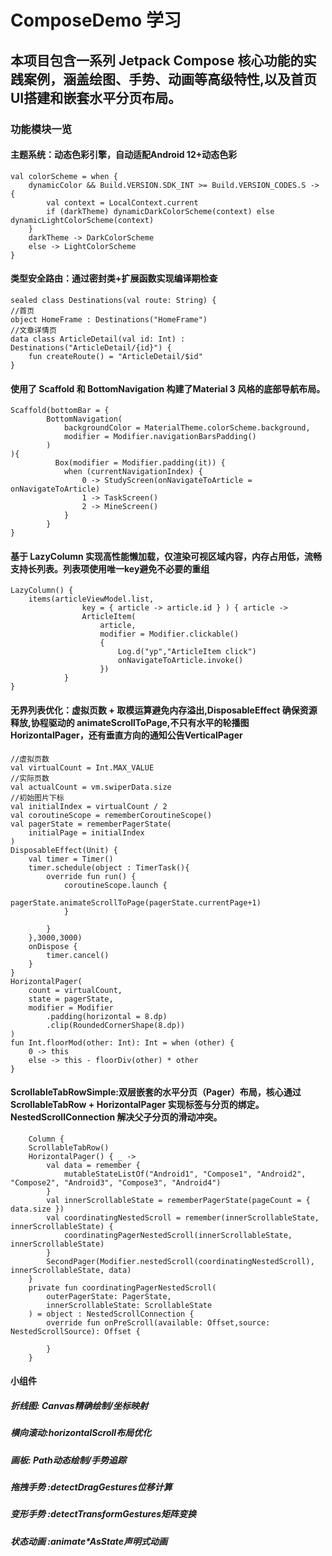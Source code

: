 # ComposeDemo 学习

## 本项目包含一系列 Jetpack Compose 核心功能的实践案例，涵盖绘图、手势、动画等高级特性,以及首页UI搭建和嵌套水平分页布局。

### 功能模块一览


#### 主题系统：动态色彩引擎，自动适配Android 12+动态色彩

    val colorScheme = when {
        dynamicColor && Build.VERSION.SDK_INT >= Build.VERSION_CODES.S -> {
            val context = LocalContext.current
            if (darkTheme) dynamicDarkColorScheme(context) else dynamicLightColorScheme(context)
        }
        darkTheme -> DarkColorScheme
        else -> LightColorScheme
    }

#### 类型安全路由：通过密封类+扩展函数实现编译期检查

    sealed class Destinations(val route: String) {
    //首页
    object HomeFrame : Destinations("HomeFrame")
    //文章详情页
    data class ArticleDetail(val id: Int) : Destinations("ArticleDetail/{id}") {
        fun createRoute() = "ArticleDetail/$id"
    }



#### 使用了 Scaffold 和 BottomNavigation 构建了Material 3 风格的底部导航布局。

    Scaffold(bottomBar = {
            BottomNavigation(
                backgroundColor = MaterialTheme.colorScheme.background,
                modifier = Modifier.navigationBarsPadding()
            )
    ){
              Box(modifier = Modifier.padding(it)) {
                when (currentNavigationIndex) {
                    0 -> StudyScreen(onNavigateToArticle = onNavigateToArticle)
                    1 -> TaskScreen()
                    2 -> MineScreen()
                }
            }
    }

#### 基于 LazyColumn 实现高性能懒加载，仅渲染可视区域内容，内存占用低，流畅支持长列表。列表项使用唯一key避免不必要的重组

    LazyColumn() {
        items(articleViewModel.list,
                    key = { article -> article.id } ) { article ->
                    ArticleItem(
                        article,
                        modifier = Modifier.clickable()
                        {
                            Log.d("yp","ArticleItem click")
                            onNavigateToArticle.invoke()
                        })
                }
    }

#### 无界列表优化：虚拟页数 + 取模运算避免内存溢出,DisposableEffect 确保资源释放,协程驱动的 animateScrollToPage,不只有水平的轮播图HorizontalPager，还有垂直方向的通知公告VerticalPager

    //虚拟页数
    val virtualCount = Int.MAX_VALUE
    //实际页数
    val actualCount = vm.swiperData.size
    //初始图片下标
    val initialIndex = virtualCount / 2
    val coroutineScope = rememberCoroutineScope()
    val pagerState = rememberPagerState(
        initialPage = initialIndex
    )
    DisposableEffect(Unit) {
        val timer = Timer()
        timer.schedule(object : TimerTask(){
            override fun run() {
                coroutineScope.launch {
                    pagerState.animateScrollToPage(pagerState.currentPage+1)
                }

            }
        },3000,3000)
        onDispose {
            timer.cancel()
        }
    }
    HorizontalPager(
        count = virtualCount,
        state = pagerState,
        modifier = Modifier
            .padding(horizontal = 8.dp)
            .clip(RoundedCornerShape(8.dp))
    ) 
    fun Int.floorMod(other: Int): Int = when (other) {
        0 -> this
        else -> this - floorDiv(other) * other
    }

#### ScrollableTabRowSimple:双层嵌套的水平分页（Pager）布局，核心通过ScrollableTabRow + HorizontalPager 实现标签与分页的绑定。NestedScrollConnection 解决父子分页的滑动冲突。

        Column {
        ScrollableTabRow() 
        HorizontalPager() { _ ->
            val data = remember {
                mutableStateListOf("Android1", "Compose1", "Android2", "Compose2", "Android3", "Compose3", "Android4")
            }
            val innerScrollableState = rememberPagerState(pageCount = { data.size })
            val coordinatingNestedScroll = remember(innerScrollableState, innerScrollableState) {
                coordinatingPagerNestedScroll(innerScrollableState, innerScrollableState)
            }
            SecondPager(Modifier.nestedScroll(coordinatingNestedScroll), innerScrollableState, data)
        }
        private fun coordinatingPagerNestedScroll(
            outerPagerState: PagerState,
            innerScrollableState: ScrollableState
        ) = object : NestedScrollConnection {
            override fun onPreScroll(available: Offset,source: NestedScrollSource): Offset {
            
            }
        }

[//]: # (#### 示例名称	核心技术点	                可视化类型	关键依赖库)
[//]: # (#### 主题系统	动态颜色/暗黑模式/状态栏控制	    UI一致性框架	androidx.compose.material3)

[//]: # (#### 类型安全路由/NavHost控制	            应用路由系统	androidx.navigation.compose)

[//]: # (#### 底部导航	Scaffold集成/沉浸式处理	    主框架导航	androidx.compose.material)

[//]: # (#### 列表优化	懒加载/差分更新	            高性能列表	androidx.compose.foundation)

[//]: # (#### 分页系统	无限轮播/自动播放	            内容浏览	    com.google.accompanist.pager)
####  小组件	  	
##### 折线图:	Canvas精确绘制/坐标映射	  	
##### 横向滚动:horizontalScroll布局优化	       
##### 画板: Path动态绘制/手势追踪	                   
##### 拖拽手势	:detectDragGestures位移计算	   
##### 变形手势	:detectTransformGestures矩阵变换  
##### 状态动画	:animate*AsState声明式动画	   

